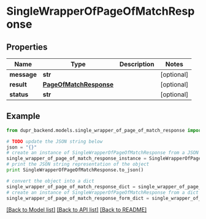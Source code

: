 # SingleWrapperOfPageOfMatchResponse


## Properties
Name | Type | Description | Notes
------------ | ------------- | ------------- | -------------
**message** | **str** |  | [optional] 
**result** | [**PageOfMatchResponse**](PageOfMatchResponse.md) |  | [optional] 
**status** | **str** |  | [optional] 

## Example

```python
from dupr_backend.models.single_wrapper_of_page_of_match_response import SingleWrapperOfPageOfMatchResponse

# TODO update the JSON string below
json = "{}"
# create an instance of SingleWrapperOfPageOfMatchResponse from a JSON string
single_wrapper_of_page_of_match_response_instance = SingleWrapperOfPageOfMatchResponse.from_json(json)
# print the JSON string representation of the object
print SingleWrapperOfPageOfMatchResponse.to_json()

# convert the object into a dict
single_wrapper_of_page_of_match_response_dict = single_wrapper_of_page_of_match_response_instance.to_dict()
# create an instance of SingleWrapperOfPageOfMatchResponse from a dict
single_wrapper_of_page_of_match_response_form_dict = single_wrapper_of_page_of_match_response.from_dict(single_wrapper_of_page_of_match_response_dict)
```
[[Back to Model list]](../README.md#documentation-for-models) [[Back to API list]](../README.md#documentation-for-api-endpoints) [[Back to README]](../README.md)


